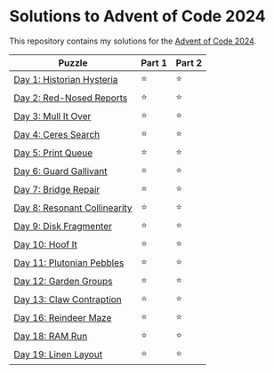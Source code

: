 # Solutions to Advent of Code 2024

This repository contains my solutions for the [Advent of Code 2024](https://adventofcode.com/2024).

|Puzzle|Part 1|Part 2|
|---|---|---|
|[Day 1: Historian Hysteria](https://adventofcode.com/2024/day/1)|&#11088;|&#11088;|
|[Day 2: Red-Nosed Reports](https://adventofcode.com/2024/day/2)|&#11088;|&#11088;|
|[Day 3: Mull It Over](https://adventofcode.com/2024/day/3)|&#11088;|&#11088;|
|[Day 4: Ceres Search](https://adventofcode.com/2024/day/4)|&#11088;|&#11088;|
|[Day 5: Print Queue](https://adventofcode.com/2024/day/5)|&#11088;|&#11088;|
|[Day 6: Guard Gallivant](https://adventofcode.com/2024/day/6)|&#11088;|&#11088;|
|[Day 7: Bridge Repair](https://adventofcode.com/2024/day/7)|&#11088;|&#11088;|
|[Day 8: Resonant Collinearity](https://adventofcode.com/2024/day/8)|&#11088;|&#11088;|
|[Day 9: Disk Fragmenter](https://adventofcode.com/2024/day/9)|&#11088;|&#11088;|
|[Day 10: Hoof It](https://adventofcode.com/2024/day/10)|&#11088;|&#11088;|
|[Day 11: Plutonian Pebbles](https://adventofcode.com/2024/day/11)|&#11088;|&#11088;|
|[Day 12: Garden Groups](https://adventofcode.com/2024/day/12)|&#11088;|&#11088;|
|[Day 13: Claw Contraption](https://adventofcode.com/2024/day/13)|&#11088;|&#11088;|
|[Day 16: Reindeer Maze](https://adventofcode.com/2024/day/16)|&#11088;|&#11088;|
|[Day 18: RAM Run](https://adventofcode.com/2024/day/18)|&#11088;|&#11088;|
|[Day 19: Linen Layout](https://adventofcode.com/2024/day/19)|&#11088;|&#11088;|
